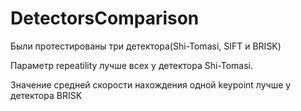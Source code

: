 # DetectorsComparison

Были протестированы три детектора(Shi-Tomasi, SIFT и BRISK)

Параметр repeatility лучше всех у детектора Shi-Tomasi.

Значение средней скорости нахождения одной keypoint лучше у детектора BRISK
